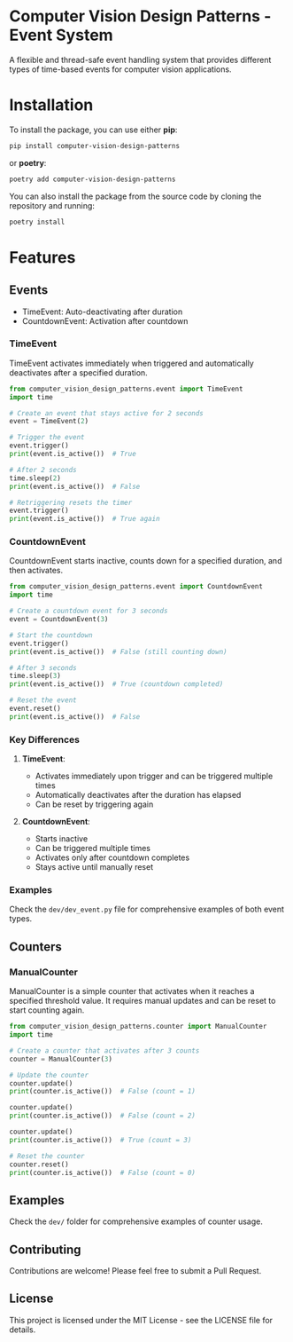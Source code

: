 # Computer Vision Design Patterns - Event System

A flexible and thread-safe event handling system that provides different types of time-based events for computer vision applications.

# Installation

To install the package, you can use either **pip**:

```bash
pip install computer-vision-design-patterns
```

or **poetry**:

```bash
poetry add computer-vision-design-patterns
```

You can also install the package from the source code by cloning the repository and running:

```bash
poetry install
```

# Features

## Events

- TimeEvent: Auto-deactivating after duration
- CountdownEvent: Activation after countdown

### TimeEvent

TimeEvent activates immediately when triggered and automatically deactivates after a specified duration.

```python
from computer_vision_design_patterns.event import TimeEvent
import time

# Create an event that stays active for 2 seconds
event = TimeEvent(2)

# Trigger the event
event.trigger()
print(event.is_active())  # True

# After 2 seconds
time.sleep(2)
print(event.is_active())  # False

# Retriggering resets the timer
event.trigger()
print(event.is_active())  # True again
```

### CountdownEvent

CountdownEvent starts inactive, counts down for a specified duration, and then activates.

```python
from computer_vision_design_patterns.event import CountdownEvent
import time

# Create a countdown event for 3 seconds
event = CountdownEvent(3)

# Start the countdown
event.trigger()
print(event.is_active())  # False (still counting down)

# After 3 seconds
time.sleep(3)
print(event.is_active())  # True (countdown completed)

# Reset the event
event.reset()
print(event.is_active())  # False
```

### Key Differences

1. **TimeEvent**:

   - Activates immediately upon trigger and can be triggered multiple times
   - Automatically deactivates after the duration has elapsed
   - Can be reset by triggering again

2. **CountdownEvent**:
   - Starts inactive
   - Can be triggered multiple times
   - Activates only after countdown completes
   - Stays active until manually reset

### Examples

Check the `dev/dev_event.py` file for comprehensive examples of both event types.

## Counters

### ManualCounter

ManualCounter is a simple counter that activates when it reaches a specified threshold value. It requires manual updates and can be reset to start counting again.

```python
from computer_vision_design_patterns.counter import ManualCounter
import time

# Create a counter that activates after 3 counts
counter = ManualCounter(3)

# Update the counter
counter.update()
print(counter.is_active())  # False (count = 1)

counter.update()
print(counter.is_active())  # False (count = 2)

counter.update()
print(counter.is_active())  # True (count = 3)

# Reset the counter
counter.reset()
print(counter.is_active())  # False (count = 0)
```

## Examples

Check the `dev/` folder for comprehensive examples of counter usage.

## Contributing

Contributions are welcome! Please feel free to submit a Pull Request.

## License

This project is licensed under the MIT License - see the LICENSE file for details.
